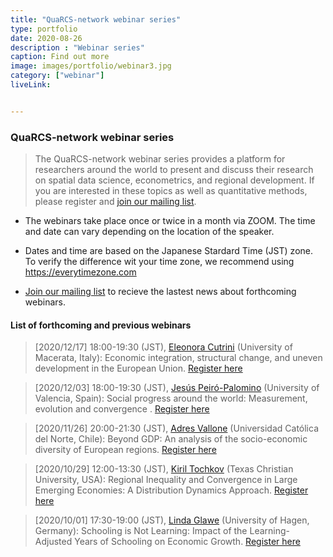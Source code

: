 ```yaml
---
title: "QuaRCS-network webinar series"
type: portfolio
date: 2020-08-26
description : "Webinar series"
caption: Find out more
image: images/portfolio/webinar3.jpg
category: ["webinar"]
liveLink: 


---
```


### QuaRCS-network webinar series

> The QuaRCS-network webinar series provides a platform for researchers around the world to present and discuss their research on spatial data science, econometrics, and regional development. If you are interested in these topics as well as quantitative methods, please register and [join our mailing list](https://lu.ma/quarcs).

- The webinars take place once or twice in a month via ZOOM. The time and date can vary depending on the location of the speaker. 

- Dates and time are based on the Japanese Stardard Time (JST) zone. To verify the difference wit your time zone, we recommend using <https://everytimezone.com>

- [Join our mailing list](https://lu.ma/quarcs) to recieve the lastest news about forthcoming webinars.

#### List of forthcoming and previous webinars


> [2020/12/17] 18:00-19:30 (JST), [Eleonora Cutrini](http://docenti.unimc.it/eleonora.cutrini) (University of Macerata, Italy): Economic integration, structural change, and uneven development in the European Union. [Register here](https://us02web.zoom.us/webinar/register/WN_f8Iu1LilTH-LO3jbNA-woQ)


> [2020/12/03] 18:00-19:30 (JST), [Jesús Peiró-Palomino](https://sites.google.com/view/jesuspeiropalomino) (University of Valencia, Spain): Social progress around the world: Measurement, evolution and convergence
. [Register here](https://us02web.zoom.us/webinar/register/WN_nge5Ohw5Q_q40FgBHCNBeA)


> [2020/11/26] 20:00-21:30 (JST), [Adres Vallone](https://www.researchgate.net/profile/Andres_Vallone) (Universidad Católica del Norte, Chile): Beyond GDP: An analysis of the socio-economic diversity of European regions. [Register here](https://us02web.zoom.us/webinar/register/WN_k9Emjj0_R9aRNY8J3UJ4KA)


> [2020/10/29] 12:00-13:30 (JST), [Kiril Tochkov](http://personal.tcu.edu/ktochkov/) (Texas Christian University, USA): Regional Inequality and Convergence in Large Emerging Economies: A Distribution Dynamics Approach. [Register here](https://us02web.zoom.us/webinar/register/WN_ub0-vKO6SVG5y4i8tYkZwQ)


> [2020/10/01] 17:30-19:00 (JST), [Linda Glawe](https://www.researchgate.net/profile/Linda_Glawe) (University of Hagen, Germany): Schooling is Not Learning: Impact of the Learning-Adjusted Years of Schooling on Economic Growth. [Register here](https://us02web.zoom.us/webinar/register/WN_rjQLTFbVRGuL4fCQ4Jkrvg)

